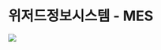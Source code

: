 # 위저드정보시스템 - MES 

<img src="https://img.shields.io/badge/c%23-%23239120.svg?style=for-the-badge&logo=c-sharp&logoColor=white"/>


